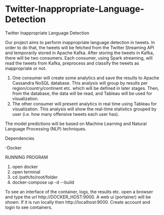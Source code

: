# Twitter-Inappropriate-Language-Detection
Twitter Inappropriate Language Detection

Our project aims to perform inappropriate language detection in tweets. In order to do that, the tweets will be fetched from the Twitter Streaming API and temporarily stored in Apache Kafka. After storing the tweets in Kafka, there will be two consumers. Each consumer, using Spark streaming, will read the tweets from Kafka, preprocess and classify the tweets as inappropriate or not.

1. One consumer will create some analytics and save the results to Apache Cassandra NoSQL database. This analysis will group by results per region/country/continent etc. which will be defined in later stages. Then, from the database, the data will be read, and Tableau will be used for visualization.
2. The other consumer will present analytics in real time using Tableau for visualization. This analysis will show the real-time statistics grouped by user (i.e. how many offensive tweets each user has).

The model predictions will be based on Machine Learning and Natural Language Processing (NLP) techniques.


Dependencies

-Docker

RUNNING PROGRAM 

1. open docker
2. open terminal
3. cd /path/to/root/folder
4. docker-compose up -d --build



To see an interface of the container, logs, the results etc. open a browser and type the url http://DOCKER_HOST:9000. 
A web ui (portainer) will be shown. If it is run locally then http://localhost:9000. 
Create account and login to see containers.